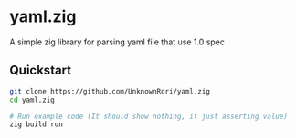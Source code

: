 # yaml.zig

A simple zig library for parsing yaml file that use 1.0 spec

## Quickstart

```sh
git clone https://github.com/UnknownRori/yaml.zig
cd yaml.zig

# Run example code (It should show nothing, it just asserting value)
zig build run
```
